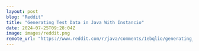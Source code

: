 ```yaml
---
layout: post
blog: "Reddit"
title: "Generating Test Data in Java With Instancio"
date: 2024-07-25T09:28:04Z
image: images/reddit.png
remote_url: "https://www.reddit.com/r/java/comments/1ebqlio/generating_test_data_in_java_with_instancio/"
---
```

